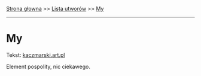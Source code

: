 [Strona głowna](../index.md) >> [Lista utworów](../list.md) >> [My](299.md)

---

# My

Tekst: [kaczmarski.art.pl](https://www.kaczmarski.art.pl/tworczosc/wiersze/my/)

Element pospolity, nic ciekawego.